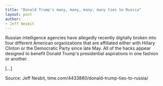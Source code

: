 ```yaml
---
title: "Donald Trump's many, many, many, many ties to Russia"
layout: post
author:
- Jeff Nesbit
---
```


Russian intelligence agencies have allegedly recently digitally broken into four different American organizations that are affiliated either with Hillary Clinton or the Democratic Party since late May. All of the hacks appear designed to benefit Donald Trump's presidential aspirations in one fashion or another.

[…]

Source: Jeff Nesbit, time.com/4433880/donald-trump-ties-to-russia/
